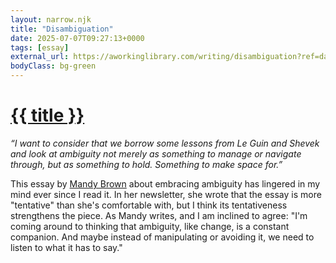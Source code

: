 ```yaml
---
layout: narrow.njk
title: "Disambiguation"
date: 2025-07-07T09:27:13+0000
tags: [essay]
external_url: https://aworkinglibrary.com/writing/disambiguation?ref=daniel.pizza
bodyClass: bg-green
---
```


<h1><a href="{{ external_url }}">{{ title }}</a></h1>

_“I want to consider that we borrow some lessons from Le Guin and Shevek and look at ambiguity not merely as something to manage or navigate through, but as something to hold. Something to make space for.”_

This essay by [Mandy Brown](https://aworkinglibrary.com/about/?ref=daniel.pizza "Mandy Brown") about embracing ambiguity has lingered in my mind ever since I read it. In her newsletter, she wrote that the essay is more "tentative" than she's comfortable with, but I think its tentativeness strengthens the piece. As Mandy writes, and I am inclined to agree: "I'm coming around to thinking that ambiguity, like change, is a constant companion. And maybe instead of manipulating or avoiding it, we need to listen to what it has to say."
